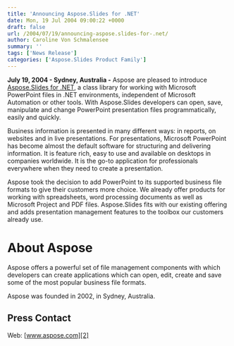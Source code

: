 ```yaml
---
title: 'Announcing Aspose.Slides for .NET'
date: Mon, 19 Jul 2004 09:00:22 +0000
draft: false
url: /2004/07/19/announcing-aspose.slides-for-.net/
author: Caroline Von Schmalensee
summary: ''
tags: ['News Release']
categories: ['Aspose.Slides Product Family']
---
```


**July 19, 2004 - Sydney, Australia -** Aspose are pleased to introduce [Aspose.Slides for .NET][1], a class library for working with Microsoft PowerPoint files in .NET environments, independent of Microsoft Automation or other tools. With Aspose.Slides developers can open, save, manipulate and change PowerPoint presentation files programmatically, easily and quickly.

Business information is presented in many different ways: in reports, on websites and in live presentations. For presentations, Microsoft PowerPoint has become almost the default software for structuring and delivering information. It is feature rich, easy to use and available on desktops in companies worldwide. It is the go-to application for professionals everywhere when they need to create a presentation.

Aspose took the decision to add PowerPoint to its supported business file formats to give their customers more choice. We already offer products for working with spreadsheets, word processing documents as well as Microsoft Project and PDF files. Aspose.Slides fits with our existing offering and adds presentation management features to the toolbox our customers already use.

# About Aspose

Aspose offers a powerful set of file management components with which developers can create applications which can open, edit, create and save some of the most popular business file formats.

Aspose was founded in 2002, in Sydney, Australia.

## Press Contact

Web: [www.aspose.com][2]




[1]: https://products.aspose.com/slides/net/
[2]: http://www.aspose.com/ "Go to the home page."




